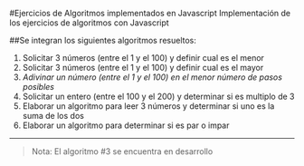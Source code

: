 #Ejercicios de Algoritmos implementados en Javascript
Implementación de los ejercicios de algoritmos con Javascript

##Se integran los siguientes algoritmos resueltos:

1. Solicitar 3 números (entre el 1 y el 100) y definir cual es el menor
2. Solicitar 3 números (entre el 1 y el 100) y definir cual es el mayor
3. _Adivinar un número (entre el 1 y el 100) en el menor número de pasos posibles_
4. Solicitar un entero (entre el 100 y el 200) y determinar si es multiplo de 3
5. Elaborar un algoritmo para leer 3 números y determinar si uno es la suma de los dos
6. Elaborar un algoritmo para determinar si es par o impar

---

> Nota: El algoritmo #3 se encuentra en desarrollo
